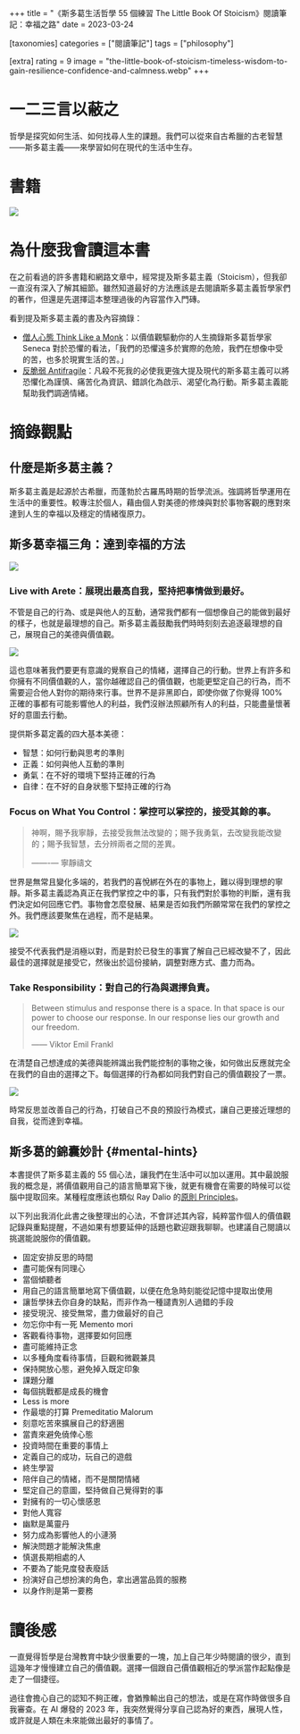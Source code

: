 +++
title = "《斯多葛生活哲學 55 個練習 The Little Book Of Stoicism》閱讀筆記：幸福之路"
date = 2023-03-24

[taxonomies]
categories = ["閱讀筆記"]
tags = ["philosophy"]

[extra]
rating = 9
image = "the-little-book-of-stoicism-timeless-wisdom-to-gain-resilience-confidence-and-calmness.webp"
+++

# 一二三言以蔽之
哲學是探究如何生活、如何找尋人生的課題。我們可以從來自古希臘的古老智慧——斯多葛主義——來學習如何在現代的生活中生存。

# 書籍
[![](the-little-book-of-stoicism-timeless-wisdom-to-gain-resilience-confidence-and-calmness.webp)](https://www.goodreads.com/book/show/43621841-the-little-book-of-stoicism)


# 為什麼我會讀這本書

在之前看過的許多書籍和網路文章中，經常提及斯多葛主義（Stoicism），但我卻一直沒有深入了解其細節。雖然知道最好的方法應該是去閱讀斯多葛主義哲學家們的著作，但還是先選擇這本整理過後的內容當作入門磚。

看到提及斯多葛主義的書及內容摘錄：
* [僧人心態 Think Like a Monk](@/reading-notes/think-like-a-monk/index.md)：以價值觀驅動你的人生摘錄斯多葛哲學家 Seneca 對於恐懼的看法，「我們的恐懼遠多於實際的危險，我們在想像中受的苦，也多於現實生活的苦。」
* [反脆弱 Antifragile](@/reading-notes/antifragile/index.md)：凡殺不死我的必使我更強大提及現代的斯多葛主義可以將恐懼化為謹慎、痛苦化為資訊、錯誤化為啟示、渴望化為行動。斯多葛主義能幫助我們調適情緒。

# 摘錄觀點

## 什麼是斯多葛主義？

斯多葛主義是起源於古希臘，而蓬勃於古羅馬時期的哲學流派。強調將哲學運用在生活中的重要性。較專注於個人，藉由個人對美德的修煉與對於事物客觀的應對來達到人生的幸福以及穩定的情緒復原力。

## 斯多葛幸福三角：達到幸福的方法

![](triangle.webp)

### Live with Arete：展現出最高自我，堅持把事情做到最好。

不管是自己的行為、或是與他人的互動，通常我們都有一個想像自己的能做到最好的樣子，也就是最理想的自己。斯多葛主義鼓勵我們時時刻刻去追逐最理想的自己，展現自己的美德與價值觀。

![](ideal-gap.webp)

這也意味著我們要更有意識的覺察自己的情緒，選擇自己的行動。世界上有許多和你擁有不同價值觀的人，當你越確認自己的價值觀，也能更堅定自己的行為，而不需要迎合他人對你的期待來行事。世界不是非黑即白，即使你做了你覺得 100% 正確的事都有可能影響他人的利益，我們沒辦法照顧所有人的利益，只能盡量懷著好的意圖去行動。

提供斯多葛定義的四大基本美德：

* 智慧：如何行動與思考的準則
* 正義：如何與他人互動的準則
* 勇氣：在不好的環境下堅持正確的行為
* 自律：在不好的自身狀態下堅持正確的行為


### Focus on What You Control：掌控可以掌控的，接受其餘的事。

> 神啊，賜予我寧靜，去接受我無法改變的；賜予我勇氣，去改變我能改變的；賜予我智慧，去分辨兩者之間的差異。
>
> ——-— 寧靜禱文

世界是無常且變化多端的，若我們的喜悅綁在外在的事物上，難以得到理想的寧靜。斯多葛主義認為真正在我們掌控之中的事，只有我們對於事物的判斷，還有我們決定如何回應它們。事物會怎麼發展、結果是否如我們所願常常在我們的掌控之外。我們應該要聚焦在過程，而不是結果。

![](control.webp)

接受不代表我們是消極以對，而是對於已發生的事實了解自己已經改變不了，因此最佳的選擇就是接受它，然後出於這份接納，調整對應方式、盡力而為。

### Take Responsibility：對自己的行為與選擇負責。

> Between stimulus and response there is a space. In that space is our power to choose our response. In our response lies our growth and our freedom.
>
> —— Viktor Emil Frankl

在清楚自己想達成的美德與能辨識出我們能控制的事物之後，如何做出反應就完全在我們的自由的選擇之下。每個選擇的行為都如同我們對自己的價值觀投了一票。

![](option.webp)

時常反思並改善自己的行為，打破自己不良的預設行為模式，讓自己更接近理想的自我，從而達到幸福。

## 斯多葛的錦囊妙計 {#mental-hints}

本書提供了斯多葛主義的 55 個心法，讓我們在生活中可以加以運用。其中最說服我的概念是，將價值觀用自己的語言簡單寫下後，就更有機會在需要的時候可以從腦中提取回來。某種程度應該也類似 Ray Dalio 的[原則 Principles](@/reading-notes/principles/index.md)。

以下列出我消化此書之後整理出的心法，不會詳述其內容，純粹當作個人的價值觀記錄與重點提醒，不過如果有想要延伸的話題也歡迎跟我聊聊。也建議自己閱讀以挑選能說服你的價值觀。

* 固定安排反思的時間
* 盡可能保有同理心
* 當個傾聽者
* 用自己的語言簡單地寫下價值觀，以便在危急時刻能從記憶中提取出使用
* 讓哲學抹去你自身的缺點，而非作為一種譴責別人過錯的手段
* 接受現況、接受無常，盡力做最好的自己
* 勿忘你中有一死 Memento mori
* 客觀看待事物，選擇要如何回應
* 盡可能維持正念
* 以多種角度看待事情，巨觀和微觀兼具
* 保持開放心態，避免掉入既定印象
* 課題分離
* 每個挑戰都是成長的機會
* Less is more
* 作最壞的打算 Premeditatio Malorum
* 刻意吃苦來擴展自己的舒適圈
* 當責來避免僥倖心態
* 投資時間在重要的事情上
* 定義自己的成功，玩自己的遊戲
* 終生學習
* 陪伴自己的情緒，而不是關閉情緒
* 堅定自己的意圖，堅持做自己覺得對的事
* 對擁有的一切心懷感恩
* 對他人寬容
* 幽默是萬靈丹
* 努力成為影響他人的小漣漪
* 解決問題才能解決焦慮
* 慎選長期相處的人
* 不要為了能見度發表廢話
* 扮演好自己想扮演的角色，拿出適當品質的服務
* 以身作則是第一要務

# 讀後感

一直覺得哲學是台灣教育中缺少很重要的一塊，加上自己年少時閱讀的很少，直到這幾年才慢慢建立自己的價值觀。選擇一個跟自己價值觀相近的學派當作起點像是走了一個捷徑。

過往會擔心自己的認知不夠正確，會猶豫輸出自己的想法，或是在寫作時做很多自我審查。在 AI 爆發的 2023 年，我突然覺得分享自己認為好的東西，展現人性，或許就是人類在未來能做出最好的事情了。

